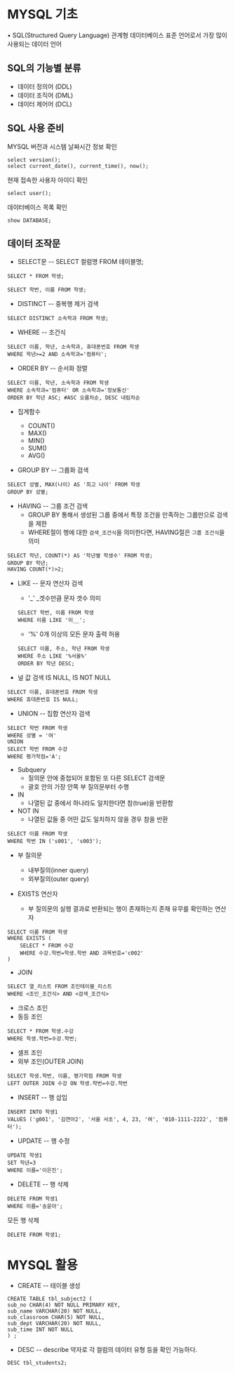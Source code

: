# MYSQL 기초
• SQL(Structured Query Language)
관계형 데이터베이스 표준 언어로서 가장 많이 사용되는 데이터 언어


## SQL의 기능별 분류
- 데이터 정의어 (DDL)
- 데이터 조직어 (DML)
- 데이터 제어어 (DCL)

## SQL 사용 준비
MYSQL 버전과 시스템 날짜시간 정보 확인
```
select version();
select current_date(), current_time(), now();
```
현재 접속한 사용자 아이디 확인
```
select user();
```
데이터베이스 목록 확인
```
show DATABASE;
```

## 데이터 조작문
- SELECT문
-- SELECT 컬럼명 FROM 테이블명;
```
SELECT * FROM 학생;
```
```
SELECT 학번, 이름 FROM 학생;
```
- DISTINCT -- 중복행 제거 검색
```
SELECT DISTINCT 소속학과 FROM 학생;
```
- WHERE -- 조건식
```
SELECT 이름, 학년, 소속학과, 휴대폰번호 FROM 학생
WHERE 학년>=2 AND 소속학과='컴퓨터';
```
- ORDER BY -- 순서화 정렬
```
SELECT 이름, 학년, 소속학과 FROM 학생
WHERE 소속학과='컴퓨터' OR 소속학과='정보통신'
ORDER BY 학년 ASC; #ASC 오름차순, DESC 내림차순
```


- 집계함수
    - COUNT()
    - MAX()
    - MIN()
    - SUM()
    - AVG()

- GROUP BY -- 그룹화 검색
```
SELECT 성별, MAX(나이) AS '최고 나이' FROM 학생
GROUP BY 성별;
```
- HAVING -- 그룹 조건 검색
    - GROUP BY 통해서 생성된 그룹 중에서 특정 조건을 만족하는 그룹만으로 검색을 제한
    - WHERE절이 행에 대한 `검색_조건식`을 의미한다면, HAVING절은 `그룹 조건식`을 의미
```
SELECT 학년, COUNT(*) AS '학년별 학생수' FROM 학생;
GROUP BY 학년;
HAVING COUNT(*)>2;
```
- LIKE -- 문자 연산자 검색
    - '_' _겟수만큼 문자 겟수 의미
    ```
    SELECT 학번, 이름 FROM 학생
    WHERE 이름 LIKE '이__';    
    ```
    - '%' 0개 이상의 모든 문자 출력 허용
    ```
    SELECT 이름, 주소, 학년 FROM 학생
    WHERE 주소 LIKE '%서울%'
    ORDER BY 학년 DESC;
    ```

- 널 값 검색 IS NULL, IS NOT NULL 
```
SELECT 이름, 휴대폰번호 FROM 학생
WHERE 휴대폰번호 IS NULL;
```

- UNION -- 집합 연산자 검색
```
SELECT 학번 FROM 학생
WHERE 성별 = '여'
UNION
SELECT 학번 FROM 수강
WHERE 평가학점='A';
```

- Subquery 
    - 질의문 안에 중첩되어 포함된 또 다른 SELECT 검색문
    - 괄호 안의 가장 안쪽 부 질의문부터 수행
- IN
    - 나열된 값 중에서 하나라도 일치한다면 참(true)을 반환함
- NOT IN
    - 나열된 값들 중 어떤 값도 일치하지 않을 경우 참을 반환

```
SELECT 이름 FROM 학생
WHERE 학번 IN ('s001', 's003');
```

- 부 질의문
    - 내부질의(inner query)
    - 외부질의(outer query)

- EXISTS 연산자
    - 부 질의문의 실행 결과로 반환되는 행이 존재하는지 존재 유무를 확인하는 연산자
```
SELECT 이름 FROM 학생
WHERE EXISTS (
    SELECT * FROM 수강
    WHERE 수강.학번=학생.학번 AND 과목번호='c002'
)
```

- JOIN 
```
SELECT 열_리스트 FROM 조인테이블_리스트
WHERE <조인_조건식> AND <검색_조건식>
```
- 크로스 조인
- 동등 조인
```
SELECT * FROM 학생.수강
WHERE 학생.학번=수강.학번;
```

- 셀프 조인
- 외부 조인(OUTER JOIN)
```
SELECT 학생.학번, 이름, 평가학점 FROM 학생
LEFT OUTER JOIN 수강 ON 학생.학번=수강.학번
```

- INSERT -- 행 삽입
```
INSERT INTO 학생1
VALUES ('g001', '김연아2', '서울 서초', 4, 23, '여', '010-1111-2222', '컴퓨터');
```

- UPDATE -- 행 수정
```
UPDATE 학생1
SET 학년=3
WHERE 이름='이은진';
```

- DELETE -- 행 삭제
```
DELETE FROM 학생1
WHERE 이름='송윤아';
```
모든 행 삭제
```
DELETE FROM 학생1;
```


# MYSQL 활용
- CREATE -- 테이블 생성
```
CREATE TABLE tbl_subject2 (
sub_no CHAR(4) NOT NULL PRIMARY KEY,
sub_name VARCHAR(20) NOT NULL,
sub_classroom CHAR(5) NOT NULL,
sub_dept VARCHAR(20) NOT NULL,
sub_time INT NOT NULL
) ;
```
- DESC -- describe 약자로 각 컬럼의 데이터 유형 등을 확인 가능하다.
```
DESC tbl_students2;
```